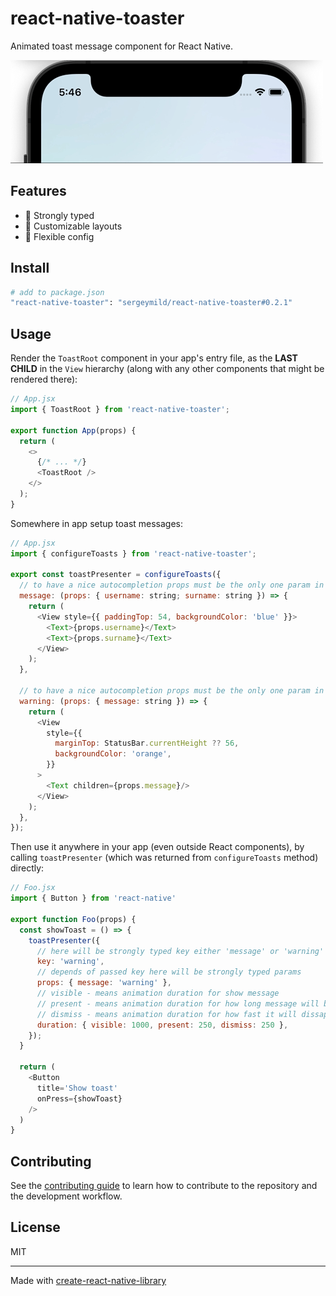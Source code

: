 # react-native-toaster

Animated toast message component for React Native.

![toast gif](./docs/toast.gif)

## Features

- 🚀 Strongly typed
- 🎨 Customizable layouts
- 🔧 Flexible config

## Install

```sh
# add to package.json
"react-native-toaster": "sergeymild/react-native-toaster#0.2.1"
```

## Usage

Render the `ToastRoot` component in your app's entry file, as the **LAST CHILD** in the `View` hierarchy (along with any other components that might be rendered there):

```js
// App.jsx
import { ToastRoot } from 'react-native-toaster';

export function App(props) {
  return (
    <>
      {/* ... */}
      <ToastRoot />
    </>
  );
}
```

Somewhere in app setup toast messages:
```js
// App.jsx
import { configureToasts } from 'react-native-toaster';

export const toastPresenter = configureToasts({
  // to have a nice autocompletion props must be the only one param in function 
  message: (props: { username: string; surname: string }) => {
    return (
      <View style={{ paddingTop: 54, backgroundColor: 'blue' }}>
        <Text>{props.username}</Text>
        <Text>{props.surname}</Text>
      </View>
    );
  },
  
  // to have a nice autocompletion props must be the only one param in function
  warning: (props: { message: string }) => {
    return (
      <View
        style={{
          marginTop: StatusBar.currentHeight ?? 56,
          backgroundColor: 'orange',
        }}
      >
        <Text children={props.message}/>
      </View>
    );
  },
});
```

Then use it anywhere in your app (even outside React components), by calling `toastPresenter` (which was returned from `configureToasts` method) directly:
```js
// Foo.jsx
import { Button } from 'react-native'

export function Foo(props) {
  const showToast = () => {
    toastPresenter({
      // here will be strongly typed key either 'message' or 'warning'
      key: 'warning',
      // depends of passed key here will be strongly typed params
      props: { message: 'warning' },
      // visible - means animation duration for show message
      // present - means animation duration for how long message will be displayed on screen
      // dismiss - means animation duration for how fast it will dissapear
      duration: { visible: 1000, present: 250, dismiss: 250 },
    });
  }

  return (
    <Button
      title='Show toast'
      onPress={showToast}
    />
  )
}
```

## Contributing

See the [contributing guide](CONTRIBUTING.md) to learn how to contribute to the repository and the development workflow.

## License

MIT

---

Made with [create-react-native-library](https://github.com/callstack/react-native-builder-bob)
